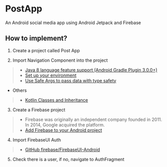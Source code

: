 # PostApp

An Android social media app using Android Jetpack and Firebase

## How to implement?

1. Create a project called Post App

2. Import Navigation Component into the project
> - [Java 8 language feature support (Android Gradle Plugin 3.0.0+)](https://developer.android.com/studio/write/java8-support#supported_features)
> - [Set up your environment](https://developer.android.com/guide/navigation/navigation-getting-started#Set-up)
> - [Use Safe Args to pass data with type safety](https://developer.android.com/guide/navigation/navigation-pass-data#Safe-args)

- Others
>- [Kotlin Classes and Inheritance](https://kotlinlang.org/docs/reference/classes.html)

3. Create a Firebase project
> - Firebase was originally an independent company founded in 2011. In 2014, Google acquired the platform.
> - [Add Firebase to your Android project](https://youtu.be/EmFA1l3ZGC0)

4. Import FirebaseUI Auth
> - [GitHub firebase/FirebaseUI-Android](https://github.com/firebase/FirebaseUI-Android)

5. Check there is a user, if no, navigate to AuthFragment